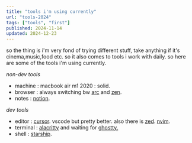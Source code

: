```yaml
---
title: "tools i'm using currently"
url: "tools-2024"
tags: ["tools", "first"]
published: 2024-11-14
updated: 2024-12-23
---
```


<div class=" flex flex-col font-normal">
<p class="pb-3"> so the thing is i'm very fond of trying different stuff, take anything if it's cinema,music,food etc. so it also comes to tools i work with daily. so here are some of the tools i'm using currently.</p>

<span class=""> _non-dev tools_ </span>

<ul class="pb-3">

<li><span class="font-semibold">machine</span> : macbook air m1 2020 : solid.</li>

<li> <span class="font-semibold">browser</span> : always switching bw <a target="_blank" href="https://arc.net/" class="text-[#FF5260]">arc</a> and <a href="https://zen-browser.app/" target="_blank" class="text-[#F2F0E3] ">zen</a>.</li>

<li><span class="font-semibold">notes</span> : <a target="_blank" href="https://www.notion.so/" class="text-white">notion</a>.</li>
</ul>

_dev tools_

<ul class="">

<li> <span class="font-semibold">editor</span> : <a href="https://cursor.com" target="_blank" class="text-[#E7E7E7]  ">cursor</a>. vscode but pretty better. also there is <a href="https://zed.dev" target="_blank" class="text-[#2677FF]">zed</a>. <a href="https://neovim.io/" target="_blank" class="text-[#509947]">nvim</a>.</li>

<li class=""><span class="font-semibold">terminal</span> :  <a href="https://alacritty.org" target="_blank" class="text-[#AB4242]">alacritty</a>  and waiting for <a href="https://mitchellh.com/writing/ghostty-is-coming" target="_blank" class="text-[#49DE80]">ghostty.</a></li>

<li><span class="font-semibold">shell</span> :  <a href="https://starship.rs" target="_blank" class="text-[#A90ABE]">starship</a>.</li>
</ul>

</div>
